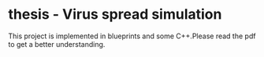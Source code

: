 # thesis - Virus spread simulation

This project is implemented in blueprints and some C++.Please read the pdf to get a better understanding. 
